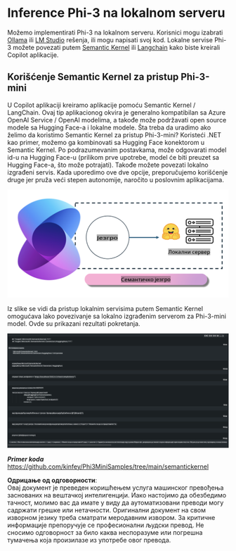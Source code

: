 # **Inference Phi-3 na lokalnom serveru**

Možemo implementirati Phi-3 na lokalnom serveru. Korisnici mogu izabrati [Ollama](https://ollama.com) ili [LM Studio](https://llamaedge.com) rešenja, ili mogu napisati svoj kod. Lokalne servise Phi-3 možete povezati putem [Semantic Kernel](https://github.com/microsoft/semantic-kernel?WT.mc_id=aiml-138114-kinfeylo) ili [Langchain](https://www.langchain.com/) kako biste kreirali Copilot aplikacije.

## **Korišćenje Semantic Kernel za pristup Phi-3-mini**

U Copilot aplikaciji kreiramo aplikacije pomoću Semantic Kernel / LangChain. Ovaj tip aplikacionog okvira je generalno kompatibilan sa Azure OpenAI Service / OpenAI modelima, a takođe može podržavati open source modele sa Hugging Face-a i lokalne modele. Šta treba da uradimo ako želimo da koristimo Semantic Kernel za pristup Phi-3-mini? Koristeći .NET kao primer, možemo ga kombinovati sa Hugging Face konektorom u Semantic Kernel. Po podrazumevanim postavkama, može odgovarati model id-u na Hugging Face-u (prilikom prve upotrebe, model će biti preuzet sa Hugging Face-a, što može potrajati). Takođe možete povezati lokalno izgrađeni servis. Kada uporedimo ove dve opcije, preporučujemo korišćenje druge jer pruža veći stepen autonomije, naročito u poslovnim aplikacijama.

![sk](../../../../../translated_images/sk.c244b32f4811c6f0938b9e95b0b2f4b28105bff6495bdc3b24cd42b3e3e89bb9.sr.png)

Iz slike se vidi da pristup lokalnim servisima putem Semantic Kernel omogućava lako povezivanje sa lokalno izgrađenim serverom za Phi-3-mini model. Ovde su prikazani rezultati pokretanja.

![skrun](../../../../../translated_images/skrun.fb7a635a22ae8b7919d6e15c0eb27262526ed69728c5a1d2773a97d4562657c7.sr.png)

***Primer koda*** https://github.com/kinfey/Phi3MiniSamples/tree/main/semantickernel

**Одрицање од одговорности**:  
Овај документ је преведен коришћењем услуга машинског превођења заснованих на вештачкој интелигенцији. Иако настојимо да обезбедимо тачност, молимо вас да имате у виду да аутоматизовани преводи могу садржати грешке или нетачности. Оригинални документ на свом изворном језику треба сматрати меродавним извором. За критичне информације препоручује се професионални људски превод. Не сносимо одговорност за било каква неспоразумe или погрешна тумачења која произилазе из употребе овог превода.